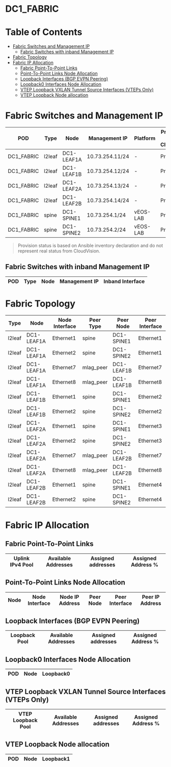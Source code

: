 # DC1_FABRIC

# Table of Contents
<!-- toc -->

- [Fabric Switches and Management IP](#fabric-switches-and-management-ip)
  - [Fabric Switches with inband Management IP](#fabric-switches-with-inband-management-ip)
- [Fabric Topology](#fabric-topology)
- [Fabric IP Allocation](#fabric-ip-allocation)
  - [Fabric Point-To-Point Links](#fabric-point-to-point-links)
  - [Point-To-Point Links Node Allocation](#point-to-point-links-node-allocation)
  - [Loopback Interfaces (BGP EVPN Peering)](#loopback-interfaces-bgp-evpn-peering)
  - [Loopback0 Interfaces Node Allocation](#loopback0-interfaces-node-allocation)
  - [VTEP Loopback VXLAN Tunnel Source Interfaces (VTEPs Only)](#vtep-loopback-vxlan-tunnel-source-interfaces-vteps-only)
  - [VTEP Loopback Node allocation](#vtep-loopback-node-allocation)

<!-- toc -->
# Fabric Switches and Management IP

| POD | Type | Node | Management IP | Platform | Provisioned in CloudVision |
| --- | ---- | ---- | ------------- | -------- | -------------------------- |
| DC1_FABRIC | l2leaf | DC1-LEAF1A | 10.73.254.11/24 | - | Provisioned |
| DC1_FABRIC | l2leaf | DC1-LEAF1B | 10.73.254.12/24 | - | Provisioned |
| DC1_FABRIC | l2leaf | DC1-LEAF2A | 10.73.254.13/24 | - | Provisioned |
| DC1_FABRIC | l2leaf | DC1-LEAF2B | 10.73.254.14/24 | - | Provisioned |
| DC1_FABRIC | spine | DC1-SPINE1 | 10.73.254.1/24 | vEOS-LAB | Provisioned |
| DC1_FABRIC | spine | DC1-SPINE2 | 10.73.254.2/24 | vEOS-LAB | Provisioned |

> Provision status is based on Ansible inventory declaration and do not represent real status from CloudVision.

## Fabric Switches with inband Management IP
| POD | Type | Node | Management IP | Inband Interface |
| --- | ---- | ---- | ------------- | ---------------- |

# Fabric Topology

| Type | Node | Node Interface | Peer Type | Peer Node | Peer Interface |
| ---- | ---- | -------------- | --------- | ----------| -------------- |
| l2leaf | DC1-LEAF1A | Ethernet1 | spine | DC1-SPINE1 | Ethernet1 |
| l2leaf | DC1-LEAF1A | Ethernet2 | spine | DC1-SPINE2 | Ethernet1 |
| l2leaf | DC1-LEAF1A | Ethernet7 | mlag_peer | DC1-LEAF1B | Ethernet7 |
| l2leaf | DC1-LEAF1A | Ethernet8 | mlag_peer | DC1-LEAF1B | Ethernet8 |
| l2leaf | DC1-LEAF1B | Ethernet1 | spine | DC1-SPINE1 | Ethernet2 |
| l2leaf | DC1-LEAF1B | Ethernet2 | spine | DC1-SPINE2 | Ethernet2 |
| l2leaf | DC1-LEAF2A | Ethernet1 | spine | DC1-SPINE1 | Ethernet3 |
| l2leaf | DC1-LEAF2A | Ethernet2 | spine | DC1-SPINE2 | Ethernet3 |
| l2leaf | DC1-LEAF2A | Ethernet7 | mlag_peer | DC1-LEAF2B | Ethernet7 |
| l2leaf | DC1-LEAF2A | Ethernet8 | mlag_peer | DC1-LEAF2B | Ethernet8 |
| l2leaf | DC1-LEAF2B | Ethernet1 | spine | DC1-SPINE1 | Ethernet4 |
| l2leaf | DC1-LEAF2B | Ethernet2 | spine | DC1-SPINE2 | Ethernet4 |

# Fabric IP Allocation

## Fabric Point-To-Point Links

| Uplink IPv4 Pool | Available Addresses | Assigned addresses | Assigned Address % |
| ---------------- | ------------------- | ------------------ | ------------------ |

## Point-To-Point Links Node Allocation

| Node | Node Interface | Node IP Address | Peer Node | Peer Interface | Peer IP Address |
| ---- | -------------- | --------------- | --------- | -------------- | --------------- |

## Loopback Interfaces (BGP EVPN Peering)

| Loopback Pool | Available Addresses | Assigned addresses | Assigned Address % |
| ------------- | ------------------- | ------------------ | ------------------ |

## Loopback0 Interfaces Node Allocation

| POD | Node | Loopback0 |
| --- | ---- | --------- |

## VTEP Loopback VXLAN Tunnel Source Interfaces (VTEPs Only)

| VTEP Loopback Pool | Available Addresses | Assigned addresses | Assigned Address % |
| --------------------- | ------------------- | ------------------ | ------------------ |

## VTEP Loopback Node allocation

| POD | Node | Loopback1 |
| --- | ---- | --------- |
